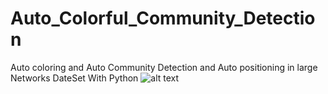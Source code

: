 # Auto_Colorful_Community_Detection
Auto coloring and Auto Community Detection and Auto positioning in large Networks DateSet With Python
![alt text](https://i.redd.it/cncm2s4itxv11.png)
